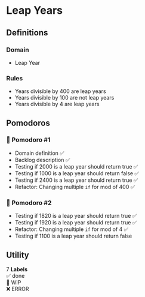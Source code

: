 # Leap Years

## Definitions

### Domain

- Leap Year

### Rules

- Years divisible by 400 are leap years
- Years divisible by 100 are not leap years
- Years divisible by 4 are leap years

## Pomodoros

### 🍅 Pomodoro #1

- Domain definition ✅
- Backlog description ✅
- Testing if 2000 is a leap year should return true ✅
- Testing if 1000 is a leap year should return false ✅
- Testing if 2400 is a leap year should return true ✅
- Refactor: Changing multiple `if` for mod of 400 ✅

### 🍅 Pomodoro #2

- Testing if 1820 is a leap year should return true ✅
- Testing if 1920 is a leap year should return true ✅
- Refactor: Changing multiple `if` for mod of 4 ✅
- Testing if 1100 is a leap year should return false

## Utility

7
**Labels**  
✅ done  
🚧 WIP  
❌ ERROR
